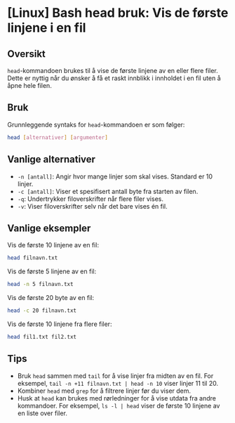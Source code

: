 # [Linux] Bash head bruk: Vis de første linjene i en fil

## Oversikt
`head`-kommandoen brukes til å vise de første linjene av en eller flere filer. Dette er nyttig når du ønsker å få et raskt innblikk i innholdet i en fil uten å åpne hele filen.

## Bruk
Grunnleggende syntaks for `head`-kommandoen er som følger:

```bash
head [alternativer] [argumenter]
```

## Vanlige alternativer
- `-n [antall]`: Angir hvor mange linjer som skal vises. Standard er 10 linjer.
- `-c [antall]`: Viser et spesifisert antall byte fra starten av filen.
- `-q`: Undertrykker filoverskrifter når flere filer vises.
- `-v`: Viser filoverskrifter selv når det bare vises én fil.

## Vanlige eksempler
Vis de første 10 linjene av en fil:

```bash
head filnavn.txt
```

Vis de første 5 linjene av en fil:

```bash
head -n 5 filnavn.txt
```

Vis de første 20 byte av en fil:

```bash
head -c 20 filnavn.txt
```

Vis de første 10 linjene fra flere filer:

```bash
head fil1.txt fil2.txt
```

## Tips
- Bruk `head` sammen med `tail` for å vise linjer fra midten av en fil. For eksempel, `tail -n +11 filnavn.txt | head -n 10` viser linjer 11 til 20.
- Kombiner `head` med `grep` for å filtrere linjer før du viser dem.
- Husk at `head` kan brukes med rørledninger for å vise utdata fra andre kommandoer. For eksempel, `ls -l | head` viser de første 10 linjene av en liste over filer.
